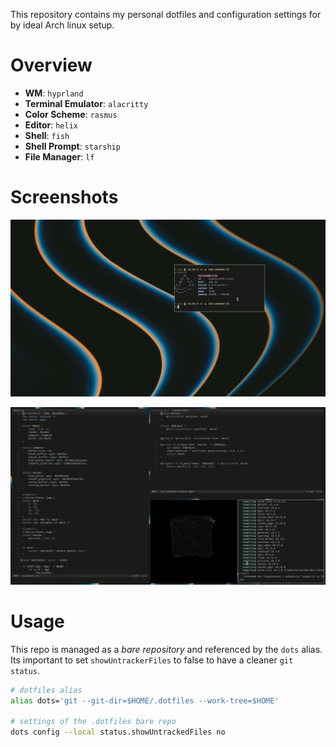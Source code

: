 This repository contains my personal dotfiles and configuration settings for by ideal Arch linux setup.

# Overview
- **WM**: `hyprland`
- **Terminal Emulator**: `alacritty`
- **Color Scheme**: `rasmus`
- **Editor**: `helix`
- **Shell**: `fish`
- **Shell Prompt**: `starship`
- **File Manager**: `lf`

# Screenshots
![](.screenshots/system.png)

![](.screenshots/code.png)

# Usage
This repo is managed as a _bare repository_ and referenced by the `dots` alias. Its important to set `showUntrackerFiles` to false to have a cleaner `git status`.

```bash
# dotfiles alias
alias dots='git --git-dir=$HOME/.dotfiles --work-tree=$HOME'

# settings of the .dotfiles bare repo
dots config --local status.showUntrackedFiles no
```